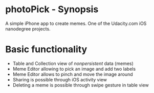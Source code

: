 # photoPick - Synopsis
A simple iPhone app to create memes.
One of the Udacity.com iOS nanodegree projects.

# Basic functionality
- Table and Collection view of _nonpersistent_ data (memes)
- Meme Editor allowing to pick an image and add two labels
- Meme Editor allows to pinch and move the image around
- Sharing is possible through iOS activity view
- Deleting a meme is possible through swipe gesture in table view